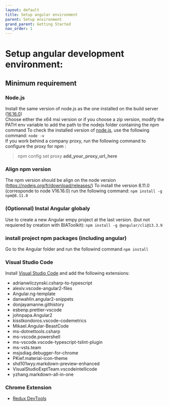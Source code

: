 ```yaml
---
layout: default
title: Setup angular environment
parent: Setup environment
grand_parent: Getting Started
nav_order: 1
---
```


# Setup angular development environment:

## Minimum requirement

### Node.js
Install the same version of node.js as the one installed on the build server ([16.16.0](https://nodejs.org/download/release/v16.16.0/))   
Choose either the x64 msi version or if you choose a zip version, modify the PATH env variable to add the path to the nodejs folder containing the npm command
To check the installed version of [node.js](https://nodejs.org/en/download/releases/), use the following command: `node -v`   
If you work behind a company proxy, run the following command to configure the proxy for npm : 
> npm config set proxy **add_your_proxy_url_here**

### Align npm version
The npm version should be align on the node version (https://nodejs.org/fr/download/releases/)
To install the version 8.11.0 (corresponde to node V16.16.0) run the following command:
```npm install -g npm@8.11.0```

### (Optionnal) Instal Angular globaly
Use to create a new Angular empy project at the last version. (but not requiered by creation with BIAToolkit):
```npm install -g @angular/cli@13.3.9```

### install project npm packages (including angular)
Go to the Angular folder and run the followind command  `npm install`   

### Visual Studio Code
Install [Visual Studio Code](https://code.visualstudio.com/Download) and add the following extensions:
* adrianwilczynski.csharp-to-typescript
* alexiv.vscode-angular2-files
* Angular.ng-template
* danwahlin.angular2-snippets
* donjayamanne.githistory
* esbenp.prettier-vscode
* johnpapa.Angular2
* kisstkondoros.vscode-codemetrics
* Mikael.Angular-BeastCode
* ms-dotnettools.csharp
* ms-vscode.powershell
* ms-vscode.vscode-typescript-tslint-plugin
* ms-vsts.team
* msjsdiag.debugger-for-chrome
* PKief.material-icon-theme
* shd101wyy.markdown-preview-enhanced
* VisualStudioExptTeam.vscodeintellicode
* yzhang.markdown-all-in-one

### Chrome Extension
* [Redux DevTools](https://github.com/reduxjs/redux-devtools/)